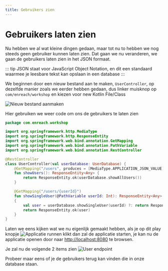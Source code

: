 ```yaml
---
title: Gebruikers zien
---
```

# Gebruikers laten zien

Nu hebben we al wat kleine dingen gedaan, maar tot nu to hebben we nog steeds geen gebruiker
kunnen laten zien. Dat gaan we nu veranderen, we gaan de gebruikers laten zien in het JSON
formaat.

::: tip
JSON staat voor JavaScript Object Notation, en dit een standaard waarmee je leesbare tekst kan
opslaan in een database
:::

We beginnen door een nieuw bestand aan te maken, ``UserController``, op dezelfde manier zoals we eerder
hebben gedaan, dus linker muisknop op ``com/enreach/workshop`` en kiezen voor new Kotlin File/Class

![Nieuw bestand aanmaken](/user_controller.png)

Hier gebruiken we weer code om ons de gebruikers te laten zien

```kotlin
package com.enreach.workshop

import org.springframework.http.MediaType
import org.springframework.http.ResponseEntity
import org.springframework.web.bind.annotation.GetMapping
import org.springframework.web.bind.annotation.PathVariable
import org.springframework.web.bind.annotation.RestController

@RestController
class UserController(val userDatabase: UserDatabase) {
    @GetMapping("/users", produces = [MediaType.APPLICATION_JSON_VALUE])
    fun showUsers(): ResponseEntity<Any> {
        return ResponseEntity.ok(userDatabase.showAllUsers())
    }

    @GetMapping("/users/{userId}")
    fun showSingleUser(@PathVariable userId: Int): ResponseEntity<Any>
    {
        val user = userDatabase.showSingleUser(userId) ?: return ResponseEntity.notFound().build()
        return ResponseEntity.ok(user)
    }
}
```

Laten we eens kijken wat we nu eigenlijk gemaakt hebben, als je op dit play knopje ![Applicatie runnen](/run_application.png) klikt
dan zal de applicatie starten, je kan nu de applicatie openen door naar [http://localhost:8080](http://localhost:8080) te browsen.

Je zal nu de volgende 2 items zien ![User endpoint](/user_endpoint.png)

Probeer maar eens of je de gebruikers terug kan vinden die in onze database staan.